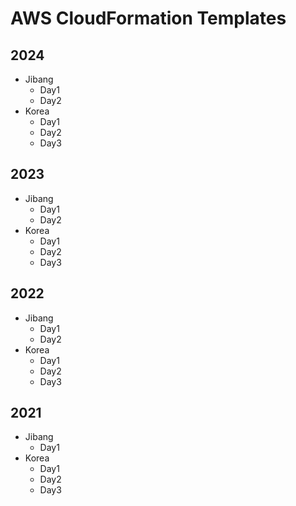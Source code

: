 # AWS CloudFormation Templates

## 2024
- Jibang
  - Day1
  - Day2
- Korea
  - Day1
  - Day2
  - Day3

## 2023
- Jibang
  - Day1
  - Day2
- Korea
  - Day1
  - Day2
  - Day3

## 2022
- Jibang
  - Day1
  - Day2
- Korea
  - Day1
  - Day2
  - Day3

## 2021
- Jibang
  - Day1
- Korea
  - Day1
  - Day2
  - Day3
